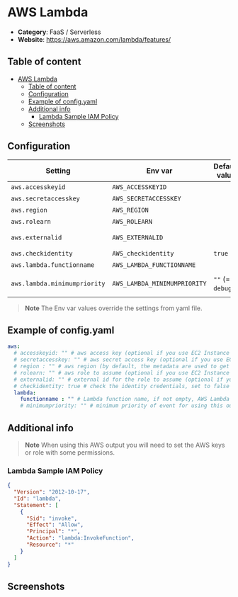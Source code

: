 # AWS Lambda

- **Category**: FaaS / Serverless
- **Website**: https://aws.amazon.com/lambda/features/

## Table of content

- [AWS Lambda](#aws-lambda)
  - [Table of content](#table-of-content)
  - [Configuration](#configuration)
  - [Example of config.yaml](#example-of-configyaml)
  - [Additional info](#additional-info)
    - [Lambda Sample IAM Policy](#lambda-sample-iam-policy)
  - [Screenshots](#screenshots)

## Configuration

| Setting                      | Env var                      | Default value    | Description                                                                                                                         |
| ---------------------------- | ---------------------------- | ---------------- | ----------------------------------------------------------------------------------------------------------------------------------- |
| `aws.accesskeyid`            | `AWS_ACCESSKEYID`            |                  | AWS access key (optional if you use EC2 Instance Profile)                                                                           |
| `aws.secretaccesskey`        | `AWS_SECRETACCESSKEY`        |                  | AWS secret access key (optional if you use EC2 Instance Profile)                                                                    |
| `aws.region`                 | `AWS_REGION`                 |                  | AWS region (by default, the metadata are used to get it)                                                                            |
| `aws.rolearn`                | `AWS_ROLEARN`                |                  | AWS role to assume (optional if you use EC2 Instance Profile)                                                                       |
| `aws.externalid`             | `AWS_EXTERNALID`             |                  | External id for the role to assume (optional if you use EC2 Instance Profile)                                                       |
| `aws.checkidentity`          | `AWS_checkidentity`          | `true`           | Check the identity credentials, set to false for locale developments                                                                |
| `aws.lambda.functionname`    | `AWS_LAMBDA_FUNCTIONNAME`    |                  | Lambda function name, if not empty, AWS Lambda output is **enabled**                                                                |
| `aws.lambda.minimumpriority` | `AWS_LAMBDA_MINIMUMPRIORITY` | `""` (= `debug`) | Minimum priority of event for using this output, order is `emergency,alert,critical,error,warning,notice,informational,debug or ""` |

> **Note**
The Env var values override the settings from yaml file.

## Example of config.yaml

```yaml
aws:
  # accesskeyid: "" # aws access key (optional if you use EC2 Instance Profile)
  # secretaccesskey: "" # aws secret access key (optional if you use EC2 Instance Profile)
  # region : "" # aws region (by default, the metadata are used to get it)
  # rolearn: "" # aws role to assume (optional if you use EC2 Instance Profile)
  # externalid: "" # external id for the role to assume (optional if you use EC2 Instance Profile)
  # checkidentity: true # check the identity credentials, set to false for locale developments (default: true)
  lambda:
    functionname : "" # Lambda function name, if not empty, AWS Lambda output is enabled
    # minimumpriority: "" # minimum priority of event for using this output, order is emergency|alert|critical|error|warning|notice|informational|debug or "" (default)
```

## Additional info

> **Note**
When using this AWS output you will need to set the AWS keys or role with some permissions.

### Lambda Sample IAM Policy

```json
{
  "Version": "2012-10-17",
  "Id": "lambda",
  "Statement": [
    {
      "Sid": "invoke",
      "Effect": "Allow",
      "Principal": "*",
      "Action": "lambda:InvokeFunction",
      "Resource": "*"
    }
  ]
}
```

## Screenshots
